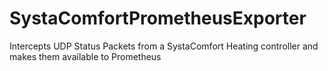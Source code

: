 # SystaComfortPrometheusExporter
Intercepts UDP Status Packets from a SystaComfort Heating controller and makes them available to Prometheus
